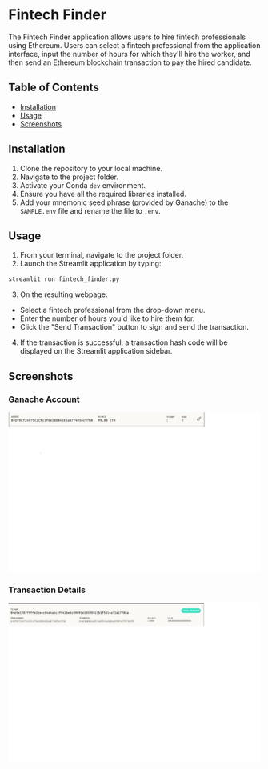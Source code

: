 # Fintech Finder

The Fintech Finder application allows users to hire fintech professionals using Ethereum. Users can select a fintech professional from the application interface, input the number of hours for which they'll hire the worker, and then send an Ethereum blockchain transaction to pay the hired candidate.

## Table of Contents

- [Installation](#installation)
- [Usage](#usage)
- [Screenshots](#screenshots)

## Installation

1. Clone the repository to your local machine.
2. Navigate to the project folder.
3. Activate your Conda `dev` environment.
4. Ensure you have all the required libraries installed.
5. Add your mnemonic seed phrase (provided by Ganache) to the `SAMPLE.env` file and rename the file to `.env`.

## Usage

1. From your terminal, navigate to the project folder.
2. Launch the Streamlit application by typing:

```bash
streamlit run fintech_finder.py
```
3. On the resulting webpage:
- Select a fintech professional from the drop-down menu.
- Enter the number of hours you'd like to hire them for.
- Click the "Send Transaction" button to sign and send the transaction.
4. If the transaction is successful, a transaction hash code will be displayed on the Streamlit application sidebar.

## Screenshots

### Ganache Account

![Ganache Account](Images/account.png)

### Transaction Details

![Transaction Details](Images/transcation.png)
